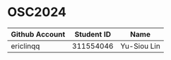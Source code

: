 # OSC2024

| Github Account | Student ID | Name          |
|----------------|------------|---------------|
|   ericlinqq    | 311554046  |  Yu-Siou Lin  |
